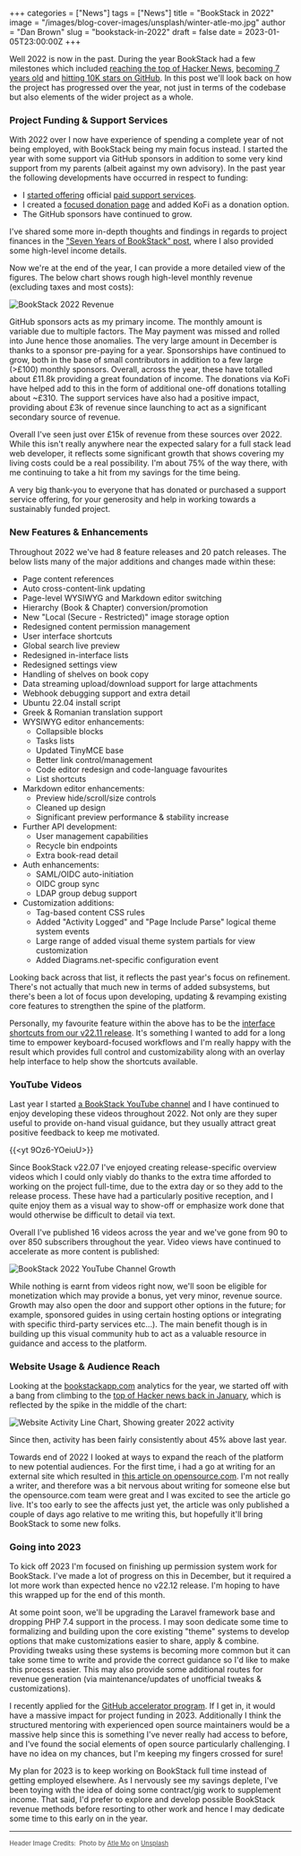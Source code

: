 +++
categories = ["News"]
tags = ["News"]
title = "BookStack in 2022"
image = "/images/blog-cover-images/unsplash/winter-atle-mo.jpg"
author = "Dan Brown"
slug = "bookstack-in-2022"
draft = false
date = 2023-01-05T23:00:00Z
+++

Well 2022 is now in the past. During the year BookStack had a few milestones which included
[reaching the top of Hacker News](https://www.bookstackapp.com/blog/9000-stars-and-the-effects-of-hacker-news/),
[becoming 7 years old](https://www.bookstackapp.com/blog/7-years-of-bookstack/) and
[hitting 10K stars on GitHub](https://www.bookstackapp.com/blog/10k-stars-and-a-look-back-at-first-sharing/).
In this post we'll look back on how the project has progressed over the year, not just in 
terms of the codebase but also elements of the wider project as a whole.

### Project Funding & Support Services

With 2022 over I now have experience of spending a complete year 
of not being employed, with BookStack being my main focus instead.
I started the year with some support via GitHub sponsors in addition to 
some very kind support from my parents (albeit against my own advisory). 
In the past year the following developments have occurred in respect to funding:

- I [started offering](https://www.bookstackapp.com/blog/bookstack-support-services/) official [paid support services](https://www.bookstackapp.com/support/).
- I created a [focused donation page](https://www.bookstackapp.com/donate/) and added KoFi as a donation option.
- The GitHub sponsors have continued to grow.

I've shared some more in-depth thoughts and findings in regards to project finances
in the ["Seven Years of BookStack" post](https://www.bookstackapp.com/blog/7-years-of-bookstack/#working-on-bookstack-full-time--financial-stability), where I also provided some high-level income details.

Now we're at the end of the year, I can provide a more detailed view of the figures.
The below chart shows rough high-level monthly revenue (excluding taxes and most costs):

![BookStack 2022 Revenue](/images/2023/01/bookstack-2022-funding.png)

GitHub sponsors acts as my primary income. The monthly amount is variable due to multiple factors.
The May payment was missed and rolled into June hence those anomalies. The very large amount in December
is thanks to a sponsor pre-paying for a year. 
Sponsorships have continued to grow, both in the base of small contributors in addition to a few large (>£100) monthly sponsors.
Overall, across the year, these have totalled about £11.8k providing a great foundation of income.
The donations via KoFi have helped add to this in the form of additional one-off donations totalling about ~£310.
The support services have also had a positive impact, providing about £3k of revenue since launching to act as a significant secondary source of revenue.

Overall I've seen just over £15k of revenue from these sources over 2022.
While this isn't really anywhere near the expected salary for a full stack lead web developer, 
it reflects some significant growth that shows covering my living costs could be a real possibility.
I'm about 75% of the way there, with me continuing to take a hit from my savings
for the time being.

A very big thank-you to everyone that has donated or purchased a support service offering, for your
generosity and help in working towards a sustainably funded project.

### New Features & Enhancements

Throughout 2022 we've had 8 feature releases and 20 patch releases.
The below lists many of the major additions and changes made within these:

- Page content references
- Auto cross-content-link updating
- Page-level WYSIWYG and Markdown editor switching
- Hierarchy (Book & Chapter) conversion/promotion
- New "Local (Secure - Restricted)" image storage option
- Redesigned content permission management
- User interface shortcuts
- Global search live preview
- Redesigned in-interface lists
- Redesigned settings view
- Handling of shelves on book copy
- Data streaming upload/download support for large attachments
- Webhook debugging support and extra detail
- Ubuntu 22.04 install script
- Greek & Romanian translation support
- WYSIWYG editor enhancements:
  - Collapsible blocks
  - Tasks lists
  - Updated TinyMCE base
  - Better link control/management
  - Code editor redesign and code-language favourites
  - List shortcuts
- Markdown editor enhancements:
  - Preview hide/scroll/size controls
  - Cleaned up design
  - Significant preview performance & stability increase
- Further API development:
  - User management capabilities
  - Recycle bin endpoints
  - Extra book-read detail
- Auth enhancements:
  - SAML/OIDC auto-initiation
  - OIDC group sync
  - LDAP group debug support
- Customization additions:
  - Tag-based content CSS rules
  - Added "Activity Logged" and "Page Include Parse" logical theme system events
  - Large range of added visual theme system partials for view customization
  - Added Diagrams.net-specific configuration event

Looking back across that list, it reflects the past year's focus on refinement. 
There's not actually that much new in terms of added subsystems, but there's been a lot of focus 
upon developing, updating & revamping existing core features to strengthen the spine of the platform.

Personally, my favourite feature within the above has to be the [interface shortcuts from our v22.11 release](https://www.bookstackapp.com/blog/bookstack-release-v22-11/#user-interface-shortcuts).
It's something I wanted to add for a long time to empower keyboard-focused workflows and I'm really happy 
with the result which provides full control and customizability along with an overlay help interface to help
show the shortcuts available. 

### YouTube Videos

Last year I started [a BookStack YouTube channel](https://www.youtube.com/c/BookStackApp) and I have continued to enjoy
developing these videos throughout 2022. Not only are they super useful to provide on-hand visual guidance, but they
usually attract great positive feedback to keep me motivated. 

{{<yt 9Oz6-YOeiuU>}}

Since BookStack v22.07 I've enjoyed creating release-specific overview videos which I could only viably do thanks to the 
extra time afforded to working on the project full-time, due to the extra day or so they add to the release process.
These have had a particularly positive reception, and I quite enjoy them as a visual way to show-off or emphasize
work done that would otherwise be difficult to detail via text.

Overall I've published 16 videos across the year and we've gone from 90 to over 850 subscribers throughout the year.
Video views have continued to accelerate as more content is published:

![BookStack 2022 YouTube Channel Growth](/images/2023/01/youtube-2022-growth.png)

While nothing is earnt from videos right now, we'll soon be eligible for monetization which may provide a bonus, yet very minor, revenue source. Growth may also open the door and support other options in the future; for example, sponsored guides in using certain hosting options or integrating with specific third-party services etc...).
The main benefit though is in building up this visual community hub to act as a valuable resource in guidance and access to the platform.

### Website Usage & Audience Reach

Looking at the [bookstackapp.com](https://analytics.bookstackapp.com/bookstackapp.com) analytics for the year, we started off
with a bang from climbing to the [top of Hacker news back in January](https://www.bookstackapp.com/blog/9000-stars-and-the-effects-of-hacker-news/), which is reflected by the spike in the middle of the chart:

![Website Activity Line Chart, Showing greater 2022 activity](/images/2023/01/bookstack-site-21-22-activity.png)

Since then, activity has been fairly consistently about 45% above last year.

Towards end of 2022 I looked at ways to expand the reach of the platform to new potential audiences. 
For the first time, i had a go at writing for an external site which resulted in 
[this article on opensource.com](https://opensource.com/article/23/1/bookstack-open-source-documentation). 
I'm not really a writer, and therefore was a bit nervous about writing for someone else but the opensource.com team were
great and I was excited to see the article go live. It's too early to see the affects just yet, the article was only
published a couple of days ago relative to me writing this, but hopefully it'll bring BookStack to some new folks. 


### Going into 2023

To kick off 2023 I'm focused on finishing up permission system work for BookStack. I've made a lot of progress on this in December,
but it required a lot more work than expected hence no v22.12 release. I'm hoping to have this wrapped up for the end of this month.

At some point soon, we'll be upgrading the Laravel framework base and dropping PHP 7.4 support in the process.
I may soon dedicate some time to formalizing and building upon the core existing "theme" systems to develop
options that make customizations easier to share, apply & combine. Providing tweaks using these systems is becoming more
common but it can take some time to write and provide the correct guidance so I'd like to make this process easier. 
This may also provide some additional routes for revenue generation (via maintenance/updates of unofficial tweaks & customizations).

I recently applied for the [GitHub accelerator program](https://accelerator.github.com/). 
If I get in, it would have a massive impact for project funding in 2023. 
Additionally I think the structured mentoring with experienced open source maintainers would be a massive help since this 
is something I've never really had access to before, and I've found the social elements of open source particularly challenging.
I have no idea on my chances, but I'm keeping my fingers crossed for sure!

My plan for 2023 is to keep working on BookStack full time instead of getting employed elsewhere. 
As I nervously see my savings deplete, I've been toying with the idea of doing some contract/gig work to supplement income.
That said, I'd prefer to explore and develop possible BookStack revenue methods before resorting to other work and hence 
I may dedicate some time to this early on in the year.

---
  
<span style="font-size: 0.8em;opacity:0.8;">Header Image Credits: &nbsp;<span>Photo by <a href="https://unsplash.com/@atlemo?utm_source=unsplash&utm_medium=referral&utm_content=creditCopyText">Atle Mo</a> on <a href="https://unsplash.com/images/nature/winter?utm_source=unsplash&utm_medium=referral&utm_content=creditCopyText">Unsplash</a></span></span>